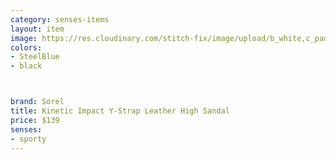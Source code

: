 ```yaml
---
category: senses-items
layout: item
image: https://res.cloudinary.com/stitch-fix/image/upload/b_white,c_pad,dpr_1.0,f_auto,h_150,q_auto,w_150/v1674883332/tp4akogi6hii4xxma7xo.jpg
colors: 
- SteelBlue
- black



brand: Sorel
title: Kinetic Impact Y-Strap Leather High Sandal
price: $139
senses:
- sporty
---
```






